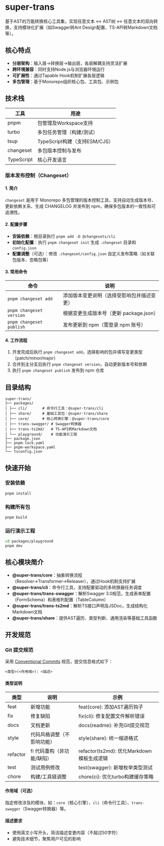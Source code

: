# super-trans

基于AST的万能转换核心工具集，实现任意文本 ↔ AST树 ↔ 任意文本的双向转换，支持模块化扩展（如Swagger转Ant Design配置、TS-API转Markdown文档等）。

## 核心特点

- **分层架构**：输入层→转换层→输出层，各层解耦支持灵活扩展
- **跨环境兼容**：同时支持Node.js与浏览器环境运行
- **可扩展性**：通过Tapable Hook机制扩展各层逻辑
- **多包管理**：基于Monorepo组织核心包、工具包、示例包

## 技术栈

| 工具       | 用途                            |
| ---------- | ------------------------------- |
| pnpm       | 包管理及Workspace支持          |
| turbo      | 多包任务管理（构建/测试）       |
| tsup       | TypeScript构建（支持ESM/CJS）   |
| changeset  | 多包版本控制与发布              |
| TypeScript | 核心开发语言                    |

### 版本发布控制（Changeset）

#### 1. 简介
`changeset` 是用于 Monorepo 多包管理的版本控制工具，支持自动生成版本号、更新依赖关系、生成 CHANGELOG 并发布到 npm，确保多包版本的一致性和可追溯性。

#### 2. 配置步骤
- **安装依赖**：根目录执行 `pnpm add -D @changesets/cli`
- **初始化配置**：执行 `pnpm changeset init` 生成 `.changeset` 目录和 `config.json`
- **配置调整**（可选）：修改 `.changeset/config.json` 自定义发布策略（如关联包版本、忽略包等）

#### 3. 常用命令
| 命令                      | 说明                                      |
|---------------------------|-------------------------------------------|
| `pnpm changeset add`       | 添加版本变更说明（选择受影响包并描述变更）|
| `pnpm changeset version`   | 根据变更生成版本号（更新 package.json）   |
| `pnpm changeset publish`   | 发布更新到 npm（需登录 npm 账号）         |

#### 4. 工作流程
1. 开发完成后执行 `pnpm changeset add`，选择影响的包并填写变更类型（patch/minor/major）
2. 合并到主分支后执行 `pnpm changeset version`，自动更新版本号和依赖
3. 执行 `pnpm changeset publish` 发布到 npm 仓库

## 目录结构

```
super-trans/
├── packages/
│ ├── cli/       # 命令行工具：@super-trans/cli
│ ├── share/     # 基础工具包：@super-trans/share
│ ├── core/      # 核心转换引擎：@super-trans/core
│ ├── trans-swagger/ # Swagger转换器
│ ├── trans-ts2md/   # TS-API转Markdown文档
│ └── playground/    # 功能演示工程
├── package.json
├── pnpm-lock.yaml
├── pnpm-workspace.yaml
└── tsconfig.json
```

## 快速开始

### 安装依赖
```bash
pnpm install
```

### 构建所有包
```bash
pnpm build
```

### 运行演示工程
```bash
cd packages/playground
pnpm dev
```

## 核心模块简介

- **@super-trans/core**：抽象转换流程（Resolver→Transformer→Releaser），通过Hook机制支持扩展
- **@super-trans/cli**：命令行工具，支持配置驱动的多转换器任务调度
- **@super-trans/trans-swagger**：解析Swagger 3.0规范，生成表单配置（FormSchema）和表格列配置（TableColumn）
- **@super-trans/trans-ts2md**：解析TS接口声明及JSDoc，生成结构化Markdown文档
- **@super-trans/share**：提供AST遍历、类型判断、通用渲染等基础工具函数

## 开发规范

### Git 提交规范

采用 [Conventional Commits](https://www.conventionalcommits.org/) 规范，提交信息格式如下：

```
<类型>(<作用域>): <描述>
```

#### 类型说明
| 类型    | 说明                     | 示例                  |
|---------|--------------------------|-----------------------|
| feat    | 新增功能                 | feat(core): 添加AST遍历钩子 |
| fix     | 修复缺陷                 | fix(cli): 修复配置文件解析错误 |
| docs    | 文档更新                 | docs(readme): 补充Git提交规范 |
| style   | 代码风格调整（不影响功能）| style(share): 统一缩进格式    |
| refactor|fi 代码重构（非功能/缺陷）  | refactor(ts2md): 优化Markdown模板生成逻辑 |
| test    | 测试用例修改             | test(swagger): 新增枚举类型测试 |
| chore   | 构建/工具链调整          | chore(ci): 优化turbo构建缓存策略 |

#### 作用域（可选）
指定修改涉及的模块，如：`core`（核心引擎）、`cli`（命令行工具）、`trans-swagger`（Swagger转换器）等。

#### 描述要求
- 使用英文小写开头，简洁描述变更内容（不超过50字符）
- 避免技术细节，聚焦用户可见的影响
